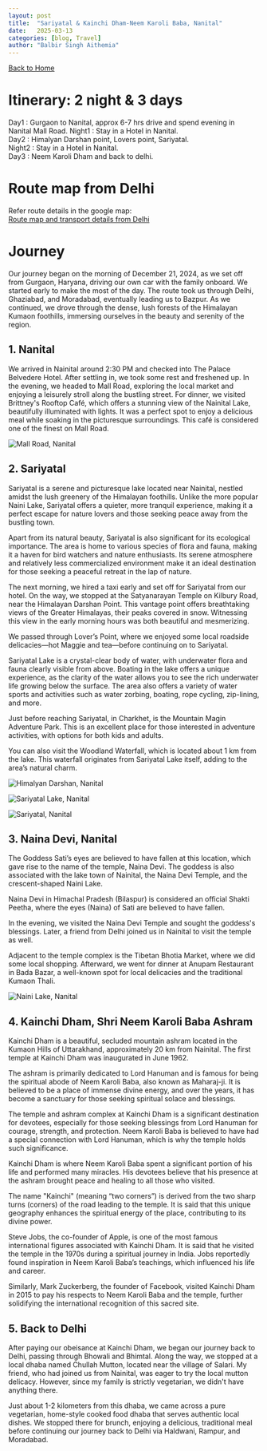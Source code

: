 ```yaml
---
layout: post
title:  "Sariyatal & Kainchi Dham-Neem Karoli Baba, Nanital"
date:   2025-03-13
categories: [blog, Travel]
author: "Balbir Singh Aithemia"
---
```

[Back to Home](https://bsgh1107.github.io/)  


# **Itinerary: 2 night & 3 days**
Day1    : Gurgaon to Nanital, approx 6-7 hrs drive and spend evening in Nanital Mall Road. 
Night1  : Stay in a Hotel in Nanital.  
Day2    : Himalyan Darshan point, Lovers point, Sariyatal.  
Night2  : Stay in a Hotel in Nanital.  
Day3    : Neem Karoli Dham and back to delhi.  
 
# **Route map from Delhi** 

Refer route details in the google map:  
[Route map and transport details from Delhi](https://www.google.com/maps/d/edit?mid=1o-pitHG1ZW724yb87mNDr3aLWwWUUuY&ll=28.93232780838213%2C78.29346499999998&z=9)


# **Journey**
Our journey began on the morning of December 21, 2024, as we set off from Gurgaon, Haryana, driving our own car with the family onboard. We started early to make the most of the day. The route took us through Delhi, Ghaziabad, and Moradabad, eventually leading us to Bazpur. As we continued, we drove through the dense, lush forests of the Himalayan Kumaon foothills, immersing ourselves in the beauty and serenity of the region.


## 1. Nanital
We arrived in Nainital around 2:30 PM and checked into The Palace Belvedere Hotel. After settling in, we took some rest and freshened up. In the evening, we headed to Mall Road, exploring the local market and enjoying a leisurely stroll along the bustling street. For dinner, we visited Brittney's Rooftop Café, which offers a stunning view of the Nainital Lake, beautifully illuminated with lights. It was a perfect spot to enjoy a delicious meal while soaking in the picturesque surroundings. This café is considered one of the finest on Mall Road.  

![Mall Road, Nanital](/assets/images/MallRoad.jpg)

## 2. Sariyatal
Sariyatal is a serene and picturesque lake located near Nainital, nestled amidst the lush greenery of the Himalayan foothills. Unlike the more popular Naini Lake, Sariyatal offers a quieter, more tranquil experience, making it a perfect escape for nature lovers and those seeking peace away from the bustling town.

Apart from its natural beauty, Sariyatal is also significant for its ecological importance. The area is home to various species of flora and fauna, making it a haven for bird watchers and nature enthusiasts. Its serene atmosphere and relatively less commercialized environment make it an ideal destination for those seeking a peaceful retreat in the lap of nature.

The next morning, we hired a taxi early and set off for Sariyatal from our hotel. On the way, we stopped at the Satyanarayan Temple on Kilbury Road, near the Himalayan Darshan Point. This vantage point offers breathtaking views of the Greater Himalayas, their peaks covered in snow. Witnessing this view in the early morning hours was both beautiful and mesmerizing.

We passed through Lover’s Point, where we enjoyed some local roadside delicacies—hot Maggie and tea—before continuing on to Sariyatal.

Sariyatal Lake is a crystal-clear body of water, with underwater flora and fauna clearly visible from above. Boating in the lake offers a unique experience, as the clarity of the water allows you to see the rich underwater life growing below the surface. The area also offers a variety of water sports and activities such as water zorbing, boating, rope cycling, zip-lining, and more.

Just before reaching Sariyatal, in Charkhet, is the Mountain Magin Adventure Park. This is an excellent place for those interested in adventure activities, with options for both kids and adults.

You can also visit the Woodland Waterfall, which is located about 1 km from the lake. This waterfall originates from Sariyatal Lake itself, adding to the area’s natural charm.  

![Himalyan Darshan, Nanital](/assets/images/HimalyanDarshan.jpg)  

![Sariyatal Lake, Nanital](/assets/images/SariyatalLake.jpg)  

![Sariyatal, Nanital](/assets/images/Sariyatal.jpg)  

## 3. Naina Devi, Nanital
The Goddess Sati’s eyes are believed to have fallen at this location, which gave rise to the name of the temple, Naina Devi. The goddess is also associated with the lake town of Nainital, the Naina Devi Temple, and the crescent-shaped Naini Lake.

Naina Devi in Himachal Pradesh (Bilaspur) is considered an official Shakti Peetha, where the eyes (Naina) of Sati are believed to have fallen.

In the evening, we visited the Naina Devi Temple and sought the goddess's blessings. Later, a friend from Delhi joined us in Nainital to visit the temple as well.

Adjacent to the temple complex is the Tibetan Bhotia Market, where we did some local shopping. Afterward, we went for dinner at Anupam Restaurant in Bada Bazar, a well-known spot for local delicacies and the traditional Kumaon Thali.  

![Naini Lake, Nanital](/assets/images/NainiLake.jpg)  

## 4. Kainchi Dham, Shri Neem Karoli Baba Ashram
Kainchi Dham is a beautiful, secluded mountain ashram located in the Kumaon Hills of Uttarakhand, approximately 20 km from Nainital. The first temple at Kainchi Dham was inaugurated in June 1962.

The ashram is primarily dedicated to Lord Hanuman and is famous for being the spiritual abode of Neem Karoli Baba, also known as Maharaj-ji. It is believed to be a place of immense divine energy, and over the years, it has become a sanctuary for those seeking spiritual solace and blessings.

The temple and ashram complex at Kainchi Dham is a significant destination for devotees, especially for those seeking blessings from Lord Hanuman for courage, strength, and protection. Neem Karoli Baba is believed to have had a special connection with Lord Hanuman, which is why the temple holds such significance.

Kainchi Dham is where Neem Karoli Baba spent a significant portion of his life and performed many miracles. His devotees believe that his presence at the ashram brought peace and healing to all those who visited.

The name "Kainchi" (meaning “two corners”) is derived from the two sharp turns (corners) of the road leading to the temple. It is said that this unique geography enhances the spiritual energy of the place, contributing to its divine power.

Steve Jobs, the co-founder of Apple, is one of the most famous international figures associated with Kainchi Dham. It is said that he visited the temple in the 1970s during a spiritual journey in India. Jobs reportedly found inspiration in Neem Karoli Baba’s teachings, which influenced his life and career.

Similarly, Mark Zuckerberg, the founder of Facebook, visited Kainchi Dham in 2015 to pay his respects to Neem Karoli Baba and the temple, further solidifying the international recognition of this sacred site.


## 5. Back to Delhi
After paying our obeisance at Kainchi Dham, we began our journey back to Delhi, passing through Bhowali and Bhimtal. Along the way, we stopped at a local dhaba named Chullah Mutton, located near the village of Salari. My friend, who had joined us from Nainital, was eager to try the local mutton delicacy. However, since my family is strictly vegetarian, we didn't have anything there.

Just about 1-2 kilometers from this dhaba, we came across a pure vegetarian, home-style cooked food dhaba that serves authentic local dishes. We stopped there for brunch, enjoying a delicious, traditional meal before continuing our journey back to Delhi via Haldwani, Rampur, and Moradabad.  






[jekyll-docs]: https://jekyllrb.com/docs/home
[jekyll-gh]:   https://github.com/jekyll/jekyll
[jekyll-talk]: https://talk.jekyllrb.com/
